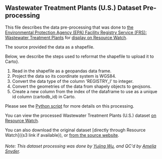 ## Wastewater Treatment Plants (U.S.) Dataset Pre-processing
This file describes the data pre-processing that was done to [the Environmental Protection Agency (EPA) Facility Registry Service (FRS): Wastewater Treatment Plants](https://catalog.data.gov/dataset/epa-facility-registry-service-frs-wastewater-treatment-plants) for [display on Resource Watch](https://resourcewatch.org/data/explore/371e700e-bc9a-4526-af92-335d888de309).

The source provided the data as a shapefile.

Below, we describe the steps used to reformat the shapefile to upload it to Carto}.

1. Read in the shapefile as a geopandas data frame.
2. Project the data so its coordinate system is WGS84.
3. Convert the data type of the column 'REGISTRY_I' to integer.
3. Convert the geometries of the data from shapely objects to geojsons.
4. Create a new column from the index of the dataframe to use as a unique id column (cartodb_id) in Carto.

Please see the [Python script](https://github.com/resource-watch/data-pre-processing/blob/master/wat_026_wastewater_treatment_plants/wat_026_wastewater_treatment_plants_processing.py) for more details on this processing.

You can view the processed Wastewater Treatment Plants (U.S.) dataset [on Resource Watch](https://resourcewatch.org/data/explore/371e700e-bc9a-4526-af92-335d888de309).

You can also download the original dataset [directly through Resource Watch]({s3 link if available}), or [from the source website](https://hifld-geoplatform.opendata.arcgis.com/datasets/environmental-protection-agency-epa-facility-registry-service-frs-wastewater-treatment-plants/data).

###### Note: This dataset processing was done by [Yujing Wu](https://www.wri.org/profile/yujing-wu), and QC'd by [Amelia Snyder](https://www.wri.org/profile/amelia-snyder).
